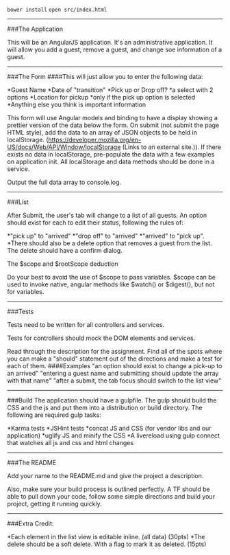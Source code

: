 `bower install`
`open src/index.html`
***
###The Application

This will be an AngularJS application. It's an administrative application. It will allow you add a guest, remove a guest, and change soe information of a guest.
***
###The Form
####This will just allow you to enter the following data:

*Guest Name
*Date of "transition"
*Pick up or Drop off?
 *a select with 2 options
*Location for pickup
 *only if the pick up option is selected
*Anything else you think is important information

This form will use Angular models and binding to have a display showing a prettier version of the data below the form. On submit (not submit the page HTML style), add the data to an array of JSON objects to be held in localStorage. (https://developer.mozilla.org/en-US/docs/Web/API/Window/localStorage (Links to an external site.)). If there exists no data in localStorage, pre-populate the data with a few examples on application init. All localStorage and data methods should be done in a service. 

Output the full data array to console.log. 
***
###List

After Submit, the user's tab will change to a list of all guests. An option should exist for each to edit their status, following the rules of:

*"pick up" to "arrived"
*"drop off" to "arrived"
*"arrived" to "pick up". 
*There should also be a delete option that removes a guest from the list. The delete should have a confirm dialog. 

The $scope and $rootScope deduction

Do your best to avoid the use of $scope to pass variables. $scope can be used to invoke native, angular methods like $watch() or $digest(), but not for variables. 
***
###Tests

Tests need to be written for all controllers and services. 

Tests for controllers should mock the DOM elements and services. 

Read through the description for the assignment. Find all of the spots where you can make a "should" statement out of the directions and make a test for each of them.
####Examples
"an option should exist to change a pick-up to an arrived"
"entering a guest name and submitting should update the array with that name"
"after a submit, the tab focus should switch to the list view"
***
###Build
The application should have a gulpfile. The gulp should build the CSS and the js and put them into a distribution or build directory. The following are required gulp tasks:

*Karma tests
*JSHint tests
*concat JS and CSS (for vendor libs and our application)
*uglify JS and minify the CSS
*A livereload using gulp connect that watches all js and css and html changes
***
###The README

Add your name to the README.md and give the project a description. 

Also, make sure your build process is outlined perfectly. A TF should be able to pull down your code, follow some simple directions and build your project, getting it running quickly. 

***
###Extra Credit:

*Each element in the list view is editable inline. (all data) (30pts)
*The delete should be a soft delete. With a flag to mark it as deleted. (15pts)

